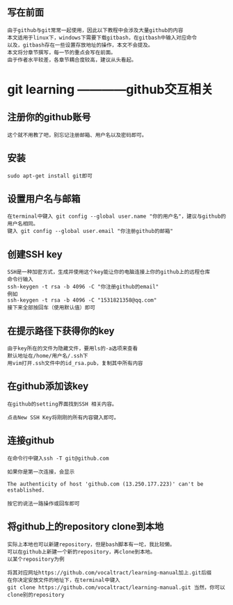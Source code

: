 
## 写在前面
    由于github与git常常一起使用，因此以下教程中会涉及大量github的内容
    本文适用于linux下，windows下需要下载gitbash，在gitbash中输入对应命令
    以及，gitbash存在一些设置存放地址的操作，本文不会提及。
    本文将分章节撰写，每一节的重点会写在前面。
    由于作者水平较差，各章节耦合度较高，建议从头看起。

# git learning ————github交互相关

## 注册你的github账号
    这个就不用教了吧，别忘记注册邮箱、用户名以及密码即可。

## 安装
    sudo apt-get install git即可

## 设置用户名与邮箱
    在terminal中键入 git config --global user.name "你的用户名"，建议与github的用户名相同。
    键入 git config --global user.email "你注册github的邮箱"

## 创建SSH key
    SSH是一种加密方式，生成并使用这个key能让你的电脑连接上你的github上的远程仓库
    命令行输入
    ssh-keygen -t rsa -b 4096 -C "你注册github的email"
    例如
    ssh-keygen -t rsa -b 4096 -C "1531821358@qq.com"
    接下来全部按回车（使用默认值）即可

## 在提示路径下获得你的key
    由于key所在的文件为隐藏文件，要用ls的-a选项来查看
    默认地址在/home/用户名/.ssh下
    用vim打开.ssh文件中的id_rsa.pub，复制其中所有内容

## 在github添加该key
    在github的setting界面找到SSH 相关内容。
    
    点击New SSH Key将刚刚的所有内容键入即可。 
    
## 连接github
    在命令行中键入ssh -T git@github.com
    
    如果你是第一次连接，会显示

    The authenticity of host 'github.com (13.250.177.223)' can't be established.

    按它的说法一路操作或回车即可

## 将github上的repository clone到本地
    实际上本地也可以新建repository，但是bash脚本有一坨，我比较懒。
    可以在github上新建一个新的repository，再clone到本地。
    以某个repository为例

    将其对应网址https://github.com/vocaltract/learning-manual加上.git后缀
    在你决定安放文件的地址下，在terminal中键入
    git clone https://github.com/vocaltract/learning-manual.git 当然，你可以clone别的repository


[^_^]:
    ![avatar](/pictures/123.png)












